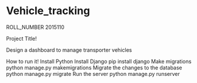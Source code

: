 # Vehicle_tracking
ROLL_NUMBER 2015110

Project Title!

Design a dashboard to manage transporter vehicles

How to run it!
Install Python
Install Django  pip install  django
Make migrations  python manage.py makemigrations
Migrate the changes to the database  python manage.py migrate
Run the server  python manage.py runserver
